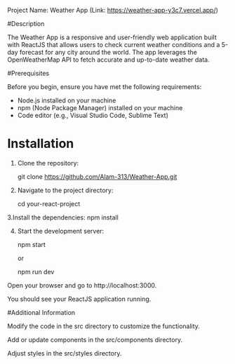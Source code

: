 Project Name: Weather App (Link: https://weather-app-y3c7.vercel.app/)

#Description

The Weather App is a responsive and user-friendly web application built with ReactJS that allows users to check current weather conditions and a 5-day forecast for any city around the world. The app leverages the OpenWeatherMap API to fetch accurate and up-to-date weather data.

 #Prerequisites

Before you begin, ensure you have met the following requirements:

- Node.js installed on your machine
- npm (Node Package Manager) installed on your machine
- Code editor (e.g., Visual Studio Code, Sublime Text)

# Installation

1. Clone the repository:

  
   git clone https://github.com/Alam-313/Weather-App.git

2. Navigate to the project directory:

    cd your-react-project

3.Install the dependencies:
   npm install

4. Start the development server:

    npm start

   or

   npm run dev
   
Open your browser and go to http://localhost:3000.

You should see your ReactJS application running.

#Additional Information

Modify the code in the src directory to customize the functionality.

Add or update components in the src/components directory.

Adjust styles in the src/styles directory.

